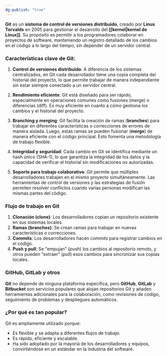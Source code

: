 ```yaml
---
dg-publish: "true"
---
```

**Git** es un **sistema de control de versiones distribuido**, creado por **Linus Torvalds** en 2005 para gestionar el desarrollo del **[[kernel|kernel de Linux]]**. Su propósito es permitir a los programadores colaborar en proyectos de software, manteniendo un registro detallado de los cambios en el código a lo largo del tiempo, sin depender de un servidor central.

### Características clave de Git:

1. **Control de versiones distribuido**: A diferencia de los sistemas centralizados, en Git cada desarrollador tiene una copia completa del historial del proyecto, lo que permite trabajar de manera independiente sin estar siempre conectado a un servidor central.
    
2. **Rendimiento eficiente**: Git está diseñado para ser rápido, especialmente en operaciones comunes como fusiones (merge) o diferencias (diff). Es muy eficiente en cuanto a cómo gestiona los cambios y el historial del proyecto.
    
3. **Branching y merging**: Git facilita la creación de ramas (**branches**) para trabajar en diferentes características o correcciones de errores de manera aislada. Luego, estas ramas se pueden fusionar (**merge**) de manera eficiente con el código principal. Esto fomenta una metodología de trabajo flexible.
    
4. **Integridad y seguridad**: Cada cambio en Git se identifica mediante un hash único (SHA-1), lo que garantiza la integridad de los datos y la capacidad de verificar el historial sin modificaciones no autorizadas.
    
5. **Soporte para trabajo colaborativo**: Git permite que múltiples desarrolladores trabajen en el mismo proyecto simultáneamente. Las herramientas de control de versiones y las estrategias de fusión permiten resolver conflictos cuando varias personas modifican las mismas partes del código.
    

### Flujo de trabajo en Git

1. **Clonación (clone)**: Los desarrolladores copian un repositorio existente en sus sistemas locales.
2. **Ramas (branches)**: Se crean ramas para trabajar en nuevas características o correcciones.
3. **Commits**: Los desarrolladores hacen _commits_ para registrar cambios en el código.
4. **Push y pull**: Se "empujan" (_push_) los cambios al repositorio remoto, y otros pueden "extraer" (_pull_) esos cambios para sincronizar sus copias locales.

### GitHub, GitLab y otros

**Git** no depende de ninguna plataforma específica, pero **GitHub**, **GitLab** y **Bitbucket** son servicios populares que alojan repositorios Git y añaden herramientas adicionales para la colaboración, como revisiones de código, seguimiento de problemas y despliegues automáticos.

### ¿Por qué es tan popular?

Git es ampliamente utilizado porque:

- Es flexible y se adapta a diferentes flujos de trabajo.
- Es rápido, eficiente y escalable.
- Ha sido adoptado por la mayoría de los desarrolladores y equipos, convirtiéndose en un estándar en la industria del software.